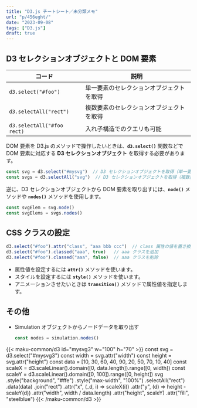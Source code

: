 ```yaml
---
title: "D3.js チートシート／未分類メモ"
url: "p/456eght/"
date: "2023-09-08"
tags: ["D3.js"]
draft: true
---
```



D3 セレクションオブジェクトと DOM 要素
----

| コード | 説明 |
| ---- | ---- |
| `d3.select("#foo")` | 単一要素のセレクションオブジェクトを取得 |
| `d3.selectAll("rect")` | 複数要素のセレクションオブジェクトを取得 |
| `d3.selectAll("#foo rect)` | 入れ子構造でのクエリも可能 |

DOM 要素を D3.js のメソッドで操作したいときは、__`d3.select()`__ 関数などで DOM 要素に対応する __D3 セレクションオブジェクト__ を取得する必要があります。

```js
const svg = d3.select("#mysvg")  // D3 セレクションオブジェクトを取得（単一要素）
const svgs = d3.selectAll("svg")  // D3 セレクションオブジェクトを取得（複数要素）
```

逆に、D3 セレクションオブジェクトから DOM 要素を取り出すには、__`node()`__ メソッドや __`nodes()`__ メソッドを使用します。

```js
const svgElem = svg.node()
const svgElems = svgs.nodes()
```


CSS クラスの設定
----

```js
d3.select("#foo").attr("class", "aaa bbb ccc")  // class 属性の値を置き換え
d3.select("#foo").classed("aaa", true)   // aaa クラスを追加
d3.select("#foo").classed("aaa", false)  // aaa クラスを削除
```

- 属性値を設定するには __`attr()`__ メソッドを使います。
- スタイルを設定するには __`style()`__ メソッドを使います。
- アニメーションさせたいときは __`transition()`__ メソッドで属性値を指定します。


その他
----

- Simulation オブジェクトからノードデータを取り出す
  ```js
  const nodes = simulation.nodes()
  ```

{{< maku-common/d3 id="mysvg3" w="100" h="70" >}}
const svg = d3.select("#mysvg3")
const width = svg.attr("width")
const height = svg.attr("height")
const data = [10, 30, 60, 40, 90, 20, 50, 70, 10, 40]
const scaleX = d3.scaleLinear().domain([0, data.length]).range([0, width])
const scaleY = d3.scaleLinear().domain([0, 100]).range([0, height])
svg
  .style("background", "#ffe")
  .style("max-width", "100%")
  .selectAll("rect")
  .data(data)
  .join("rect")
  .attr("x", (_d, i) => scaleX(i))
  .attr("y", (d) => height - scaleY(d))
  .attr("width", width / data.length)
  .attr("height", scaleY)
  .attr("fill", "steelblue")
{{< /maku-common/d3 >}}


